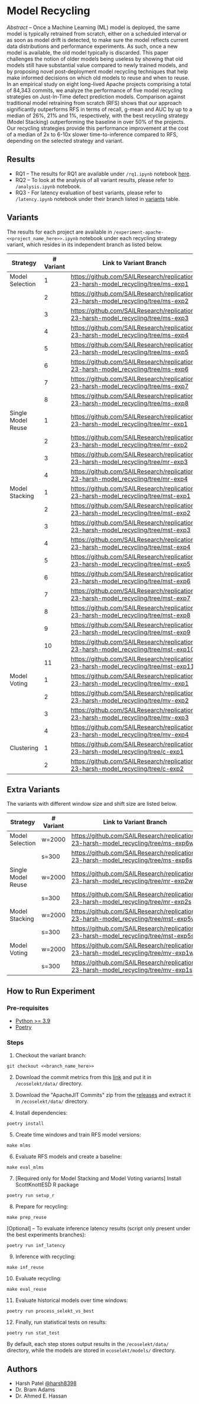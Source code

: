 # Model Recycling

*Abstract* – Once a Machine Learning (ML) model is deployed, the same model is typically retrained from scratch, either on a scheduled interval or as soon as model drift is detected, to make sure the model reflects current data distributions and performance experiments. As such, once a new model is available, the old model typically is discarded. This paper challenges the notion of older models being useless by showing that old models still have substantial value compared to newly trained models, and by proposing novel post-deployment model recycling techniques that help make informed decisions on which old models to reuse and when to reuse. In an empirical study on eight long-lived Apache projects comprising a total of 84,343 commits, we analyze the performance of five model recycling strategies on Just-In-Time defect prediction models. Comparison against traditional model retraining from scratch (RFS) shows that our approach significantly outperforms RFS in terms of recall, g-mean and AUC by up to a median of $26\%$, $21\%$ and $1\%$, respectively, with the best recycling strategy (Model Stacking) outperforming the baseline in over $50\%$ of the projects. Our recycling strategies provide this performance improvement at the cost of a median of $2$x to $6$-$10$x slower time-to-inference compared to RFS, depending on the selected strategy and variant.

## Results

- RQ1 – The results for RQ1 are available under `/rq1.ipynb` notebook [here](https://github.com/SAILResearch/replication-23-harsh-model_recycling/tree/rq1).
- RQ2 – To look at the analysis of all variant results, please refer to `/analysis.ipynb` notebook.
- RQ3 - For latency evaluation of best variants, please refer to `/latency.ipynb` notebook under their branch listed in [variants](#variants) table.

## Variants

The results for each project are available in `/experiment-apache-<<project_name_here>>.ipynb` notebook under each recycling strategy variant, which resides in its independent branch as listed below.

| **Strategy**       | **# Variant** | **Link to Variant Branch**                                                          |
| ------------------ | ------------- | ----------------------------------------------------------------------------------- |
| Model Selection    | 1             | https://github.com/SAILResearch/replication-23-harsh-model_recycling/tree/ms-exp1   |
|                    | 2             | https://github.com/SAILResearch/replication-23-harsh-model_recycling/tree/ms-exp2   |
|                    | 3             | https://github.com/SAILResearch/replication-23-harsh-model_recycling/tree/ms-exp3   |
|                    | 4             | https://github.com/SAILResearch/replication-23-harsh-model_recycling/tree/ms-exp4   |
|                    | 5             | https://github.com/SAILResearch/replication-23-harsh-model_recycling/tree/ms-exp5   |
|                    | 6             | https://github.com/SAILResearch/replication-23-harsh-model_recycling/tree/ms-exp6   |
|                    | 7             | https://github.com/SAILResearch/replication-23-harsh-model_recycling/tree/ms-exp7   |
|                    | 8             | https://github.com/SAILResearch/replication-23-harsh-model_recycling/tree/ms-exp8   |
| Single Model Reuse | 1             | https://github.com/SAILResearch/replication-23-harsh-model_recycling/tree/mr-exp1   |
|                    | 2             | https://github.com/SAILResearch/replication-23-harsh-model_recycling/tree/mr-exp2   |
|                    | 3             | https://github.com/SAILResearch/replication-23-harsh-model_recycling/tree/mr-exp3   |
|                    | 4             | https://github.com/SAILResearch/replication-23-harsh-model_recycling/tree/mr-exp4   |
| Model Stacking     | 1             | https://github.com/SAILResearch/replication-23-harsh-model_recycling/tree/mst-exp1  |
|                    | 2             | https://github.com/SAILResearch/replication-23-harsh-model_recycling/tree/mst-exp2  |
|                    | 3             | https://github.com/SAILResearch/replication-23-harsh-model_recycling/tree/mst-exp3  |
|                    | 4             | https://github.com/SAILResearch/replication-23-harsh-model_recycling/tree/mst-exp4  |
|                    | 5             | https://github.com/SAILResearch/replication-23-harsh-model_recycling/tree/mst-exp5  |
|                    | 6             | https://github.com/SAILResearch/replication-23-harsh-model_recycling/tree/mst-exp6  |
|                    | 7             | https://github.com/SAILResearch/replication-23-harsh-model_recycling/tree/mst-exp7  |
|                    | 8             | https://github.com/SAILResearch/replication-23-harsh-model_recycling/tree/mst-exp8  |
|                    | 9             | https://github.com/SAILResearch/replication-23-harsh-model_recycling/tree/mst-exp9  |
|                    | 10            | https://github.com/SAILResearch/replication-23-harsh-model_recycling/tree/mst-exp10 |
|                    | 11            | https://github.com/SAILResearch/replication-23-harsh-model_recycling/tree/mst-exp11 |
| Model Voting       | 1             | https://github.com/SAILResearch/replication-23-harsh-model_recycling/tree/mv-exp1   |
|                    | 2             | https://github.com/SAILResearch/replication-23-harsh-model_recycling/tree/mv-exp2   |
|                    | 3             | https://github.com/SAILResearch/replication-23-harsh-model_recycling/tree/mv-exp3   |
|                    | 4             | https://github.com/SAILResearch/replication-23-harsh-model_recycling/tree/mv-exp4   |
| Clustering         | 1             | https://github.com/SAILResearch/replication-23-harsh-model_recycling/tree/c-exp1    |
|                    | 2             | https://github.com/SAILResearch/replication-23-harsh-model_recycling/tree/c-exp2    |

## Extra Variants

The variants with different window size and shift size are listed below.

| **Strategy**       | **# Variant** | **Link to Variant Branch**                                                          |
| ------------------ | ------------- | ----------------------------------------------------------------------------------- |
| Model Selection    | w=2000        | https://github.com/SAILResearch/replication-23-harsh-model_recycling/tree/ms-exp6w  |
|                    | s=300         | https://github.com/SAILResearch/replication-23-harsh-model_recycling/tree/ms-exp6s  |
| Single Model Reuse | w=2000        | https://github.com/SAILResearch/replication-23-harsh-model_recycling/tree/mr-exp2w  |
|                    | s=300         | https://github.com/SAILResearch/replication-23-harsh-model_recycling/tree/mr-exp2s  |
| Model Stacking     | w=2000        | https://github.com/SAILResearch/replication-23-harsh-model_recycling/tree/mst-exp5w |
|                    | s=300         | https://github.com/SAILResearch/replication-23-harsh-model_recycling/tree/mst-exp5s |
| Model Voting       | w=2000        | https://github.com/SAILResearch/replication-23-harsh-model_recycling/tree/mv-exp1w  |
|                    | s=300         | https://github.com/SAILResearch/replication-23-harsh-model_recycling/tree/mv-exp1s  |

## How to Run Experiment

### Pre-requisites

- [Python >= 3.9](https://www.python.org/downloads/)
- [Poetry](https://python-poetry.org/)
### Steps

1. Checkout the variant branch:

```shellscript
git checkout <<branch_name_here>>
```
2. Download the commit metrics from this [link](https://github.com/harsh8398/apachejit/blob/14e29628584160037139a7d111fcfdfb593fa700/dataset/apachejit_total.csv) and put it in `/ecoselekt/data/` directory.

3. Download the "ApacheJIT Commits" zip from the [releases](https://github.com/SAILResearch/replication-23-harsh-model_recycling/releases) and extract it in `/ecoselekt/data/` directory.

4. Install dependencies:

```shellscript
poetry install
```

5. Create time windows and train RFS model versions:

```shellscript
make mlms
```

6. Evaluate RFS models and create a baseline:

```shellscript
make eval_mlms
```

7. [Required only for Model Stacking and Model Voting variants] Install ScottKnottESD R package

```shellscript
poetry run setup_r
```

8. Prepare for recycling:

```shellscript
make prep_reuse
```

[Optional] – To evaluate inference latency results (script only present under the best experiments branches):

```shellscript
poetry run inf_latency
```

9. Inference with recycling:

```shellscript
make inf_reuse
```

10. Evaluate recycling:

```shellscript
make eval_reuse
```

11. Evaluate historical models over time windows:

```shellscript
poetry run process_selekt_vs_best
```

12. Finally, run statistical tests on results:

```shellscript
poetry run stat_test
```

By default, each step stores output results in the `/ecoselekt/data/` directory, while the models are stored in `ecoselekt/models/` directory.

## Authors

- Harsh Patel [@harsh8398](https://github.com/harsh8398)
- Dr. Bram Adams
- Dr. Ahmed E. Hassan